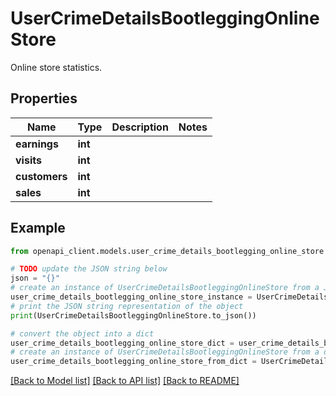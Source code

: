 # UserCrimeDetailsBootleggingOnlineStore

Online store statistics.

## Properties

Name | Type | Description | Notes
------------ | ------------- | ------------- | -------------
**earnings** | **int** |  | 
**visits** | **int** |  | 
**customers** | **int** |  | 
**sales** | **int** |  | 

## Example

```python
from openapi_client.models.user_crime_details_bootlegging_online_store import UserCrimeDetailsBootleggingOnlineStore

# TODO update the JSON string below
json = "{}"
# create an instance of UserCrimeDetailsBootleggingOnlineStore from a JSON string
user_crime_details_bootlegging_online_store_instance = UserCrimeDetailsBootleggingOnlineStore.from_json(json)
# print the JSON string representation of the object
print(UserCrimeDetailsBootleggingOnlineStore.to_json())

# convert the object into a dict
user_crime_details_bootlegging_online_store_dict = user_crime_details_bootlegging_online_store_instance.to_dict()
# create an instance of UserCrimeDetailsBootleggingOnlineStore from a dict
user_crime_details_bootlegging_online_store_from_dict = UserCrimeDetailsBootleggingOnlineStore.from_dict(user_crime_details_bootlegging_online_store_dict)
```
[[Back to Model list]](../README.md#documentation-for-models) [[Back to API list]](../README.md#documentation-for-api-endpoints) [[Back to README]](../README.md)


